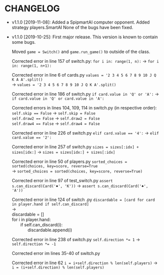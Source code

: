 # CHANGELOG

* v1.1.0 [2019-11-08]: Added a SpipmartAI computer opponent.
  Added strategy players.SmartAI
  None of the bugs have been fixed.

* v1.1.0 [2019-10-25]: First major release.
  This version is known to contain some bugs.
  
  Moved ```game = Switch()``` and ```game.run_game()``` to outside of the class.
  
  Corrected error in line 157 of switch.py: ```for i in: range(1, n):``` &rarr; ```for i in: range(1, n+1):```
  
  Corrected error in line 6 of cards.py ```values = '2 3 4 5 6 7 8 9 10 J Q K A A'.split()```   
  &rarr;  ```values = '2 3 4 5 6 7 8 9 10 J Q K A'.split()```
  
  Corrected error in line 186 of switch.py ```if card.value in 'Q' or 'A':```
  &rarr; ```if card.value in 'Q' or card.value in 'A':```
  
  Corrected errors in lines 104, 109, 114 in switch.py (in respective order):  
  ```self.skip == False``` &rarr; ```self.skip = False```  
  ```self.draw2 == False``` &rarr; ```self.draw2 = False```  
  ```self.draw4 == False``` &rarr; ```self.draw4 = False```
  
  Corrected error in line 226 of switch.py ```elif card.value == '4':``` &rarr; ```elif card.value == '2':```
  
  Corrected error in line 257 of switch.py ```sizes = sizes[:idx] + sizes[idx:]``` &rarr; 
  ```sizes = sizes[idx:] + sizes[:idx]```
  
  Corrected error in line 50 of players.py ```sorted_choices = sorted(choices, key=score, reverse=True```   
  &rarr; ```sorted_choices = sorted(choices, key=score, reverse=True)```
  
  Corrected error in line 97 of test_switch.py ```assert s.can_discard(Card('♠', 'K'))``` 
  &rarr; ```assert s.can_discard(Card('♠', 'A'))```
  
  Corrected error in line 124 of switch .py ```discardable = [card for card in player.hand if self.can_discard]```  
  &rarr;  
  discardable = []  
 for i in player.hand:  
 &nbsp;&nbsp;&nbsp;&nbsp;&nbsp;&nbsp; if self.can_discard(i):  
  &nbsp;&nbsp;&nbsp;&nbsp;&nbsp;&nbsp;&nbsp;&nbsp;&nbsp;&nbsp;&nbsp;&nbsp; discardable.append(i)  
  
  Corrected error in line 238 of switch.py ```self.direction *= 1``` &rarr; ```self.direction *= -1```
  
  Corrected error im  lines 35-40 of switch.py 
 
  Corrected error in line 62 ```i = i+self.direction % len(self.players)``` &rarr;
  ```i = (i+self.direction) % len(self.players)```
  
  
  
  
  
  


  
  
  
  
  
  
 
 
  

  
  
  
  
  
  
